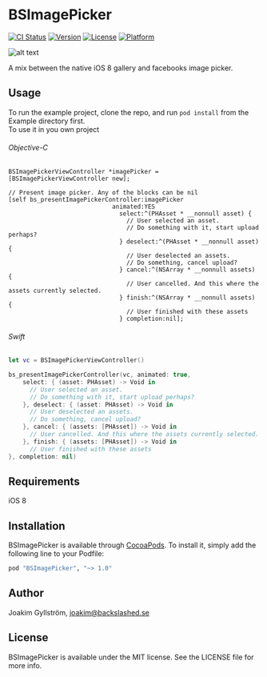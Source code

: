 # BSImagePicker
[![CI Status](http://img.shields.io/travis/mikaoj/BSImagePicker.svg?style=flat)](https://travis-ci.org/mikaoj/BSImagePicker)
[![Version](https://img.shields.io/cocoapods/v/BSImagePicker.svg?style=flat)](http://cocoapods.org/pods/BSImagePicker)
[![License](https://img.shields.io/cocoapods/l/BSImagePicker.svg?style=flat)](http://cocoapods.org/pods/BSImagePicker)
[![Platform](https://img.shields.io/cocoapods/p/BSImagePicker.svg?style=flat)](http://cocoapods.org/pods/BSImagePicker)

![alt text](Misc/Gif/demo.gif "Demo gif")

A mix between the native iOS 8 gallery and facebooks image picker.

## Usage

To run the example project, clone the repo, and run `pod install` from the Example directory first.<br />
To use it in you own project
###### Objective-C
```objc
BSImagePickerViewController *imagePicker = [BSImagePickerViewController new];

// Present image picker. Any of the blocks can be nil
[self bs_presentImagePickerController:imagePicker
                             animated:YES
                               select:^(PHAsset * __nonnull asset) {
                                 // User selected an asset.
                                 // Do something with it, start upload perhaps?
                               } deselect:^(PHAsset * __nonnull asset) {
                                 // User deselected an assets.
                                 // Do something, cancel upload?
                               } cancel:^(NSArray * __nonnull assets) {
                                 // User cancelled. And this where the assets currently selected.
                               } finish:^(NSArray * __nonnull assets) {
                                 // User finished with these assets
                               } completion:nil];
```
###### Swift
```swift
let vc = BSImagePickerViewController()

bs_presentImagePickerController(vc, animated: true,
    select: { (asset: PHAsset) -> Void in
      // User selected an asset.
      // Do something with it, start upload perhaps?
    }, deselect: { (asset: PHAsset) -> Void in
      // User deselected an assets.
      // Do something, cancel upload?
    }, cancel: { (assets: [PHAsset]) -> Void in
      // User cancelled. And this where the assets currently selected.
    }, finish: { (assets: [PHAsset]) -> Void in
      // User finished with these assets
}, completion: nil)
```

## Requirements

iOS 8

## Installation

BSImagePicker is available through [CocoaPods](http://cocoapods.org). To install
it, simply add the following line to your Podfile:

```ruby
pod "BSImagePicker", "~> 1.0"
```

## Author

Joakim Gyllström, joakim@backslashed.se

## License

BSImagePicker is available under the MIT license. See the LICENSE file for more info.
